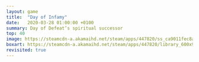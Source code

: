 ```yaml
---
layout: game
title:  "Day of Infamy"
date:   2020-03-28 01:00:00 +0100
summary: Day of Defeat’s spiritual successor
top: 40
image: https://steamcdn-a.akamaihd.net/steam/apps/447820/ss_ca9011fec8a204d02f6d8a84ac1ffb18dad97add.1920x1080.jpg?t=1585250895
boxart: https://steamcdn-a.akamaihd.net/steam/apps/447820/library_600x900_2x.jpg
revisited: true
---
```


